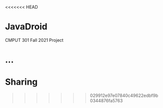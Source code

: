 <<<<<<< HEAD
# JavaDroid
CMPUT 301 Fall 2021 Project

...
=======
# Sharing
>>>>>>> 029912e97e07840c49622edbf9b0344876fa5763
